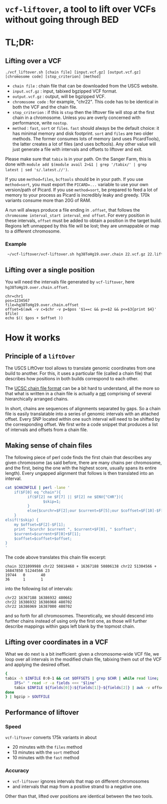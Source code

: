 # `vcf-liftover`, a tool to lift over VCFs without going through BED

# TL;DR: 

## Lifting over a VCF

`./vcf_liftover.sh [chain file] [input.vcf.gz] [output.vcf.gz] [chromosome code] [stop_criterion] [method]`

* `chain file` : chain file that can be downloaded from the USCS website.
* `input.vcf.gz` : input, tabixed bgzipped VCF format.
* `output.vcf.gz` : output, will be bgzipped VCF.
* `chromosome code` : for example, "chr22". This code has to be identical in both the VCF and the chain file.
* `stop_criterion` : if this is `stop` then the liftover file will stop at the first chain in a chromosome. Unless you are overly concerned with performance, write `nostop`.
* `method` : `fast`, `sort` or `files`. `fast` should always be the default choice: it has minimal memory and disk footprint. `sort` and `files` are two older methods. The former consumes lots of memory (and uses PicardTools), the latter creates a lot of files (and uses bcftools). Any other value will just generate a file with intervals and offsets to liftover and exit.

Please make sure that `tabix` is in your path. On the Sanger Farm, this is done with `module add $(module avail 2>&1 | grep '/tabix/' | grep latest | sed 's/.latest.//')`.

If you use `method=files`, `bcftools` should be in your path. If you use `method=sort`, you must export the `PICARD=...` variable to use your own version/path of Picard. If you use `method=sort`, be prepared to feed a lot of memory to your process as Picard is incredibly leaky and greedy. 170k variants consume more than 20G of RAM.

A run will always produce a file ending in `.offset`, that follows the `chromosome interval_start interval_end offset`. For every position in these intervals, `offset` must be added to obtain a position in the target build. Regions left unmapped by this file will be lost; they are unmappable or map to a different chromosome.

### Example
```bash
 ~/vcf-liftover/vcf-liftover.sh hg38ToHg19.over.chain 22.vcf.gz 22.liftover.vcf.gz chr22 dontstop fast
```

## Lifting over a single position

You will need the intervals file generated by `vcf-liftover`, here `hg38ToHg19.over.chain.offset`.

```
chr=chr1
pos=1234567
file=hg38ToHg19.over.chain.offset
offset=$(awk -v c=$chr -v p=$pos '$1==c && p>=$2 && p<=$3{print $4}' $file)
echo $(( $pos + $offset ))
```

# How it works
## Principle of a `liftOver`

The USCS LiftOver tool allows to translate genomic coordinates from one build to another. For this, it uses a particular file (called a chain file) that describes how positions in both builds correspond to each other.


The [UCSC chain file format](http://genome.ucsc.edu/goldenPath/help/chain.html) can be a bit hard to understand, all the more so that what is written in a chain file is actually a [net](http://genomewiki.ucsc.edu/index.php/Chains_Nets) comprising of several hierarchically arranged chains.

In short, chains are sequences of alignments separated by gaps. So a chain file is easily translatable into a series of genomic intervals with an attached offset. Every SNP located within one such interval will need to be shifted by the corresponding offset. We first write a code snippet that produces a list of intervals and offsets from a chain file.

## Making sense of chain files

The following piece of perl code finds the first chain that describes any given chromosome (as said before, there are many chains per chromosome, and the first, being the one with the highest score, usually spans its entire length). Every ungapped alignment that follows is then translated into an interval.

```bash
cat $CHAINFILE | perl -lane '
    if($F[0] eq "chain"){
          if($F[2] ne $F[7] || $F[2] ne $ENV{"CHR"}){
                 $skip=1;
          }
          else{$curchr=$F[2];our $current=$F[5];our $coffset=$F[10]-$F[5];$skip=0;}
    }
elsif(!$skip) {
	my $offset=$F[2]-$F[1];
	print "$curchr $current ", $current+$F[0], " $coffset"; 
	$current=$current+$F[0]+$F[1];
	$coffset=$coffset+$offset;
}
' 
```

The code above translates this chain file excerpt:

```
chain 3231099988 chr22 50818468 + 16367188 50806138 chr22 51304566 + 16847850 51244566 23
19744   0       40
36      1       1
```

into the following list of intervals:

```
chr22 16367188 16386932 480662
chr22 16386932 16386968 480702
chr22 16386969 16387000 480702
```

and so forth for all chromosomes. Theoretically, we should descend into further chains instead of using only the first one, as those will further describe mappings within gaps left blank by the topmost chain. 

## Lifting over coordinates in a VCF

What we do next is a bit inefficient: given a chromosome-wide VCF file, we loop over all intervals in the modified chain file, tabixing them out of the VCF and applying the desired offset.

```bash
{ 
tabix -h $INFILE 0:0-1 && cat $OFFSETS | grep $CHR | while read line;  do 
	IFS=" " read -r -a fields <<< "$line"
	tabix $INFILE ${fields[0]}:${fields[1]}-${fields[2]} | awk -v offset=${fields[3]} 'BEGIN{OFS="\t"}{$2=$2+offset;}1'; 
done 
} | bgzip > $OUTFILE
```

## Performance of liftover
### Speed
`vcf-liftover` converts 175k variants in about 
* 20 minutes with the `files` method
* 13 minutes with the `sort` method
* 10 minutes with the `fast` method

### Accuracy 
* `vcf-liftover` ignores intervals that map on different chromosomes
* and intervals that map from a positive strand to a negative one.

 Other than that, lifted over positions are identical between the two tools.

